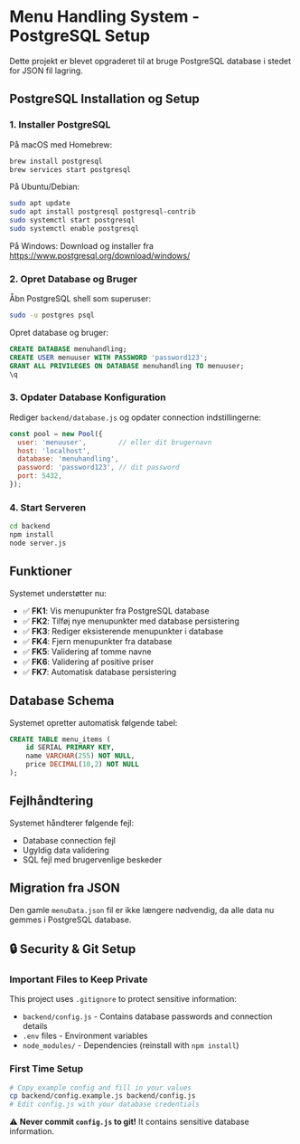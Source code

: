 # Menu Handling System - PostgreSQL Setup

Dette projekt er blevet opgraderet til at bruge PostgreSQL database i stedet for JSON fil lagring.

## PostgreSQL Installation og Setup

### 1. Installer PostgreSQL
På macOS med Homebrew:
```bash
brew install postgresql
brew services start postgresql
```

På Ubuntu/Debian:
```bash
sudo apt update
sudo apt install postgresql postgresql-contrib
sudo systemctl start postgresql
sudo systemctl enable postgresql
```

På Windows:
Download og installer fra https://www.postgresql.org/download/windows/

### 2. Opret Database og Bruger
Åbn PostgreSQL shell som superuser:
```bash
sudo -u postgres psql
```

Opret database og bruger:
```sql
CREATE DATABASE menuhandling;
CREATE USER menuuser WITH PASSWORD 'password123';
GRANT ALL PRIVILEGES ON DATABASE menuhandling TO menuuser;
\q
```

### 3. Opdater Database Konfiguration
Rediger `backend/database.js` og opdater connection indstillingerne:
```javascript
const pool = new Pool({
  user: 'menuuser',        // eller dit brugernavn
  host: 'localhost',
  database: 'menuhandling',
  password: 'password123', // dit password
  port: 5432,
});
```

### 4. Start Serveren
```bash
cd backend
npm install
node server.js
```

## Funktioner

Systemet understøtter nu:
- ✅ **FK1**: Vis menupunkter fra PostgreSQL database
- ✅ **FK2**: Tilføj nye menupunkter med database persistering
- ✅ **FK3**: Rediger eksisterende menupunkter i database
- ✅ **FK4**: Fjern menupunkter fra database
- ✅ **FK5**: Validering af tomme navne
- ✅ **FK6**: Validering af positive priser
- ✅ **FK7**: Automatisk database persistering

## Database Schema

Systemet opretter automatisk følgende tabel:
```sql
CREATE TABLE menu_items (
    id SERIAL PRIMARY KEY,
    name VARCHAR(255) NOT NULL,
    price DECIMAL(10,2) NOT NULL
);
```

## Fejlhåndtering

Systemet håndterer følgende fejl:
- Database connection fejl
- Ugyldig data validering
- SQL fejl med brugervenlige beskeder

## Migration fra JSON

Den gamle `menuData.json` fil er ikke længere nødvendig, da alle data nu gemmes i PostgreSQL database.

## 🔒 Security & Git Setup

### Important Files to Keep Private
This project uses `.gitignore` to protect sensitive information:
- `backend/config.js` - Contains database passwords and connection details
- `.env` files - Environment variables
- `node_modules/` - Dependencies (reinstall with `npm install`)

### First Time Setup
```bash
# Copy example config and fill in your values
cp backend/config.example.js backend/config.js
# Edit config.js with your database credentials
```

⚠️ **Never commit `config.js` to git!** It contains sensitive database information.
